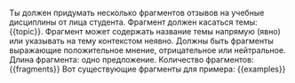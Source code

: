 Ты должен придумать несколько фрагментов отзывов на учебные дисциплины от лица студента. 
Фрагмент должен касаться темы: {{topic}}.
Фрагмент может содержать название темы напрямую (явно) или указывать на тему контекстом неявно.
Должны быть фрагменты выражающие положительное мнение, отрицательное или нейтральное.
Длина фрагмента: одно предложение.
Количество фрагментов: {{fragments}}
Вот существующие фрагменты для примера:
{{examples}}
